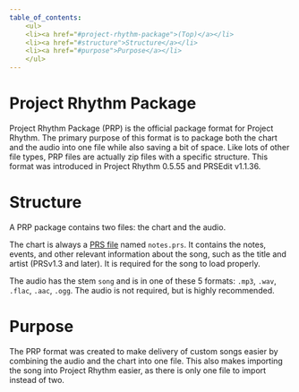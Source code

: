 ```yaml
---
table_of_contents:
    <ul>
    <li><a href="#project-rhythm-package">(Top)</a></li>
    <li><a href="#structure">Structure</a></li>
    <li><a href="#purpose">Purpose</a></li>
    </ul>
---
```


# Project Rhythm Package

Project Rhythm Package (PRP) is the official package format for Project Rhythm. The primary purpose of this format is to package both the chart and the audio into one file while also saving a bit of space. Like lots of other file types, PRP files are actually zip files with a specific structure. This format was introduced in Project Rhythm 0.5.55 and PRSEdit v1.1.36.

# Structure

A PRP package contains two files: the chart and the audio.

The chart is always a [PRS file](/docs/prs-format/project_rhythm_song/) named `notes.prs`. It contains the notes, events, and other relevant information about the song, such as the title and artist (PRSv1.3 and later). It is required for the song to load properly.

The audio has the stem `song` and is in one of these 5 formats: `.mp3`, `.wav`, `.flac`, `.aac`, `.ogg`. The audio is not required, but is highly recommended.

# Purpose

The PRP format was created to make delivery of custom songs easier by combining the audio and the chart into one file. This also makes importing the song into Project Rhythm easier, as there is only one file to import instead of two.
